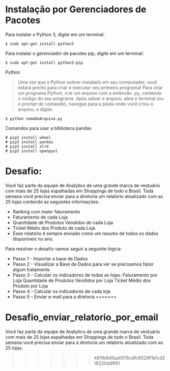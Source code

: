 # Instalação por Gerenciadores de Pacotes


Para instalar o Python 3, digite em um terminal:
```
$ sudo apt-get install python3
```

Para instalar o gerenciador de pacotes pip, digite em um terminal:
```
$ sudo apt-get install python3-pip
```

Python
> Uma vez que o Python estiver instalado em seu computador, você estará pronto para criar e executar seu primeiro programa! Para criar um programa Python, crie um arquivo com a extensão .py, contendo o código do seu programa. Após salvar o arquivo, abra o terminal (ou o prompt de comando), navegue para a pasta onde você criou o arquivo, e digite:

```
$ python nomeDoArquivo.py
```

Comandos para usar a biblioteca pandas

```
# pip3 install wheel
# pip3 install pandas
# pip3 install xlrd
# pip3 install openpyxl
```

# Desafio:
Você faz parte da equipe de Analytics de uma grande marca de vestuário com mais de 25 lojas espalhadas em Shoppings de todo o Brasil.
Toda semana você precisa enviar para a diretoria um relatório atualizado com as 25 lojas contendo as seguintes informações:
- Ranking com maior faturamento
- Faturamento de cada Loja
- Quantidade de Produtos Vendidos de cada Loja
- Ticket Médio dos Produto de cada Loja
- Esse relatório é sempre enviado como um resumo de todos os dados disponíveis no ano.

Para resolver o desafio vamos seguir a seguinte lógica:
- Passo 1 - Importar a base de Dados
- Passo 2 - Visualizar a Base de Dados para ver se precisamos fazer algum tratamento
- Passo 3 - Calcular os indicadores de todas as lojas: Faturamento por Loja Quantidade de Produtos Vendidos por Loja Ticket Médio dos Produto por Loja
- Passo 4 - Calcular os indicadores de cada loja
- Passo 5 - Enviar e-mail para a diretoria
=======
# Desafio_enviar_relatorio_por_email
Você faz parte da equipe de Analytics de uma grande marca de vestuário com mais de 25 lojas espalhadas em Shoppings de todo o Brasil. Toda semana você precisa enviar para a diretoria um relatório atualizado com as 25 lojas.
>>>>>>> 481fb8d5aa0015cdfc6529f1bfcd218220ddff61
